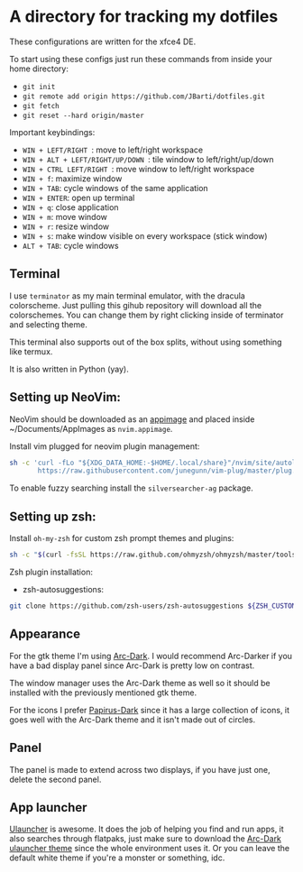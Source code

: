 # A directory for tracking my dotfiles

These configurations are written for the xfce4 DE.

To start using these configs just run these commands from inside your home directory:
 - `git init`
 - `git remote add origin https://github.com/JBarti/dotfiles.git`
 - `git fetch`
 - `git reset --hard origin/master`

Important keybindings:
 - `WIN + LEFT/RIGHT `: move to left/right workspace
 - `WIN + ALT + LEFT/RIGHT/UP/DOWN `: tile window to left/right/up/down
 - `WIN + CTRL LEFT/RIGHT `: move window to left/right workspace
 - `WIN + f`: maximize window
 - `WIN + TAB`: cycle windows of the same application
 - `WIN + ENTER`: open up terminal
 - `WIN + q`: close application
 - `WIN + m`: move window
 - `WIN + r`: resize window
 - `WIN + s`: make window visible on every workspace (stick window)
 - `ALT + TAB`: cycle windows


## Terminal

I use `terminator` as my main terminal emulator, with the dracula colorscheme. Just pulling this gihub repository will download all the colorschemes. You can change them by right clicking inside of terminator and selecting theme.

This terminal also supports out of the box splits, without using something like termux.

It is also written in Python (yay).

## Setting up NeoVim:

NeoVim should be downloaded as an [appimage](https://appimage.github.io/neovim/) and placed inside ~/Documents/AppImages as `nvim.appimage`.

Install vim plugged for neovim plugin management:

```sh
sh -c 'curl -fLo "${XDG_DATA_HOME:-$HOME/.local/share}"/nvim/site/autoload/plug.vim --create-dirs \
       https://raw.githubusercontent.com/junegunn/vim-plug/master/plug.vim'
```

To enable fuzzy searching install the `silversearcher-ag` package.


## Setting up zsh:

Install `oh-my-zsh` for custom zsh prompt themes and plugins:

```sh
sh -c "$(curl -fsSL https://raw.github.com/ohmyzsh/ohmyzsh/master/tools/install.sh)"
```

Zsh plugin installation:
 - zsh-autosuggestions: 
 ```sh
 git clone https://github.com/zsh-users/zsh-autosuggestions ${ZSH_CUSTOM:-~/.oh-my-zsh/custom}/plugins/zsh-autosuggestions
 ```

## Appearance

For the gtk theme I'm using [Arc-Dark](https://github.com/horst3180/arc-theme). I would recommend Arc-Darker if you have a bad display panel since Arc-Dark is pretty low on contrast.

The window manager uses the Arc-Dark theme as well so it should be installed with the previously mentioned gtk theme.

For the icons I prefer [Papirus-Dark](https://github.com/PapirusDevelopmentTeam/papirus-icon-theme#installation) since it has a large collection of icons, it goes well with the Arc-Dark theme and it isn't made out of circles.


## Panel

The panel is made to extend across two displays, if you have just one, delete the second panel.


## App launcher

[Ulauncher](https://ulauncher.io/#Download) is awesome. It does the job of helping you find and run apps, it also searches through flatpaks, just make sure to download the [Arc-Dark ulauncher theme](https://github.com/iboyperson/Arc-Dark-ULauncher) since the whole environment uses it. Or you can leave the default white theme if you're a monster or something, idc.


